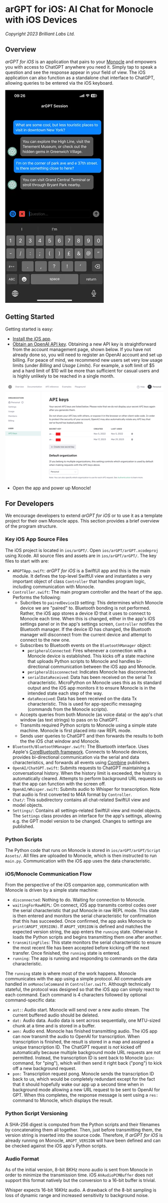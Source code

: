 # arGPT for iOS: AI Chat for Monocle with iOS Devices
*Copyright 2023 Brilliant Labs Ltd.*

## Overview

*arGPT for iOS* is an application that pairs to your [Monocle](https://brilliant.xyz/products/monocle) and empowers you with access to ChatGPT anywhere you need it. Simply tap to speak a question and see the response appear in your field of view. The iOS application can also function as a standalone chat interface to ChatGPT, allowing queries to be entered via the iOS keyboard.

![iOS screenshot](docs/iOS_Screenshot_1.webp)

## Getting Started

Getting started is easy:

- [Install the iOS app](https://apps.apple.com/us/app/argpt/id6450499355).
- [Obtain an OpenAI API key](https://platform.openai.com/). Obtaining a new API key is straightforward from the account management page, shown below. If you have not already done so, you will need to register an OpenAI account and set up billing. For peace of mind, we recommend new users set very low usage limits (under *Billing* and *Usage Limits*). For example, a soft limit of $5 and a hard limit of $10 will be more than sufficient for casual users and is highly unlikely to be reached in a single month.

![OpenAI API Key](docs/OpenAI_Key.png)

- Open the app and power up Monocle!

## For Developers

We encourage developers to extend *arGPT for iOS* or to use it as a template project for their own Monocle apps. This section provides a brief overview of the program structure.

### Key iOS App Source Files

The iOS project is located in `ios/arGPT/`. Open `ios/arGPT/arGPT.xcodeproj` using Xcode. All source files and assets are in `ios/arGPT/arGPT/`. The key files to start with are:

- `ARGPTApp.swift`: *arGPT for iOS* is a SwiftUI app and this is the main module. It defines the top-level SwiftUI view and instantiates a very important object of class `Controller` that handles program logic, including communication with Monocle.
- `Controller.swift`: The main program controller and the heart of the app. Performs the following:
    - Subcribes to `pairedDeviceID` setting: This determines which Monocle device we are "paired" to. Bluetooth bonding is not performed. Rather, the iOS app stores a device ID that it uses to connect to Monocle each time. When this is changed, either in the app's iOS settings panel or in the app's settings screen, `Controller` notifies the Bluetooth manager. If the device ID has changed, the Bluetooth manager will disconnect from the current device and attempt to connect to the new one.
    - Subscribes to Bluetooth events on the `BluetoothManager` object:
        - `peripheralConnected`: Fires whenever a connection with a Monocle device is established. This kicks off a state machine that uploads Python scripts to Monocle and handles bi-directional communication between the iOS app and Monocle.
        - `peripheralDisconnected`: Indicates Monocle has disconnected.
        - `serialDataReceived`: Data has been received on the serial Tx characteristic. MicroPython on Monocle uses this as its standard output and the iOS app monitors it to ensure Monocle is in the intended state each step of the way.
        - `dataReceived`: Data has been received on the data Tx characteristic. This is used for app-specific messaging (commands from the Monocle scripts).
    - Accepts queries from both Monocle (as voice data) or the app's chat window (as text strings) to pass on to ChatGPT.
    - Transmits required Python scripts to Monocle using a simple state machine. Monocle is first placed into raw REPL mode.
    - Sends user queries to ChatGPT and then forwards the results to both the the iOS chat window and Monocle.
- `Bluetooth/BluetoothManager.swift`: The Bluetooth interface. Uses Apple's [CoreBluetooth framework](https://developer.apple.com/documentation/corebluetooth). Connects to Monocle devices, provides bi-directional communication via the serial and data characteristics, and forwards all events using [Combine](https://developer.apple.com/documentation/combine) publishers.
- `OpenAI/ChatGPT.swift`: Submits requests to ChatGPT maintaining a conversational history. When the history limit is exceeded, the history is automatically cleared. Attempts to perform background URL requests so that the app can function with the screen off.
- `OpenAI/Whisper.swift`: Submits audio to Whisper for transcription. Note that audio is first converted to M4A format by `Controller`.
- `Chat/`: This subdirectory contains all chat-related SwiftUI view and model objects.
- `Settings/`: Contains all settings-related SwiftUI view and model objects. The `Settings` class provides an interface for the app's settings, allowing e.g. the GPT model version to be changed. Changes to settings are published.

### Python Scripts

The Python code that runs on Monocle is stored in `ios/arGPT/arGPT/Script Assets/`. All files are uploaded to Monocle, which is then instructed to run `main.py`. Communication with the iOS app uses the data characteristic.

### iOS/Monocle Communication Flow

From the perspective of the iOS companion app, communication with Monocle is driven by a simple state machine:

- `disconnected`: Nothing to do. Waiting for connection to Monocle.
- `waitingForRawREPL`: On connect, iOS app transmits control codes over the serial characteristic that put Monocle in raw REPL mode. This state is then entered and monitors the serial characteristic for confirmation that this has succeeded. Once confirmed, the app asks Monocle to `print(ARGPT_VERSION)`. If `ARGPT_VERSION` is defined and matches the expected version string, the app enters the `running` state. Otherwise it loads the Python scripts and begins transmitting them one after another.
- `transmitingFiles`: This state monitors the serial characteristic to ensure the most recent file has been accepted before kicking off the next transfer. Once finished, the `running` state is entered.
- `running`: The app is running and responding to commands on the data characteristic.

The `running` state is where most of the work happens. Monocle communicates with the app using a simple protocol. All commands are handled in `onMonocleCommand` in `Controller.swift`. Although technically stateful, the protocol was designed so that the iOS app can simply react to each command. Each command is 4 characters followed by optional command-specific data:

- `ast:`: Audio start. Monocle will send over a new audio stream. The current buffered audio should be deleted.
- `dat:` Audio data. Audio data is sent across sequentially, one MTU-sized chunk at a time and is stored in a buffer.
- `aen:` Audio end. Monocle has finished transmitting audio. The iOS app can now transmit the audio to OpenAI for transcription. When transcription is finished, the result is stored in a map and assigned a unique transcription ID. The ChatGPT request is *not* kicked off automatically because multiple background mode URL requests are not permitted. Instead, the transcription ID is sent back to Monocle (`pin:` command, for "ping"), which will then send it right back ("pong") to kick off a new background request.
- `pon:` Transcription request pong. Monocle sends the transcription ID back to us, which would be completely redundant except for the fact that it should hopefully wake our app up a second time when in background mode allowing a new URL request to be sent to OpenAI for GPT. When this completes, the response message is sent using a `res:` command to Monocle, which displays the result.

### Python Script Versioning

A SHA-256 digest is computed from the Python scripts and their filenames by concatenating them all together. Then, just before transmitting them, the version string is inserted into the source code. Therefore, if *arGPT for iOS* is already running on Monocle, `ARGPT_VERSION` will have been defined and can be checked against the iOS app's Python scripts.

### Audio Format

As of the initial version, 8-bit 8KHz mono audio is sent from Monocle in order to minimize the transmission time. iOS `AVAudioPCMBuffer` does not support this format natively but the conversion to a 16-bit buffer is trivial.

Whisper expects 16-bit 16KHz audio. A drawback of the 8-bit sampling is loss of dynamic range and increased sensitivity to background noise.

